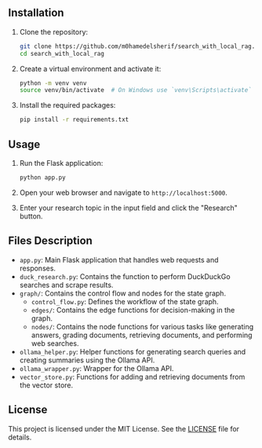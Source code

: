 ## Installation

1. Clone the repository:
    ```sh
    git clone https://github.com/m0hamedelsherif/search_with_local_rag.git
    cd search_with_local_rag
    ```

2. Create a virtual environment and activate it:
    ```sh
    python -m venv venv
    source venv/bin/activate  # On Windows use `venv\Scripts\activate`
    ```

3. Install the required packages:
    ```sh
    pip install -r requirements.txt
    ```

## Usage

1. Run the Flask application:
    ```sh
    python app.py
    ```

2. Open your web browser and navigate to `http://localhost:5000`.

3. Enter your research topic in the input field and click the "Research" button.

## Files Description

- `app.py`: Main Flask application that handles web requests and responses.
- `duck_research.py`: Contains the function to perform DuckDuckGo searches and scrape results.
- `graph/`: Contains the control flow and nodes for the state graph.
  - `control_flow.py`: Defines the workflow of the state graph.
  - `edges/`: Contains the edge functions for decision-making in the graph.
  - `nodes/`: Contains the node functions for various tasks like generating answers, grading documents, retrieving documents, and performing web searches.
- `ollama_helper.py`: Helper functions for generating search queries and creating summaries using the Ollama API.
- `ollama_wrapper.py`: Wrapper for the Ollama API.
- `vector_store.py`: Functions for adding and retrieving documents from the vector store.

## License

This project is licensed under the MIT License. See the [LICENSE](LICENSE.txt) file for details.
